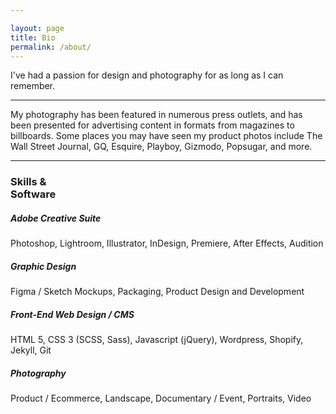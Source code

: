 ```yaml
---

layout: page
title: Bio
permalink: /about/
---
```


I've had a passion for design and photography for as long as I can remember.  

---

My photography has been featured in numerous press outlets, and has been presented for advertising content in formats from magazines to billboards. Some places you may have seen my product photos include The Wall Street Journal, GQ, Esquire, Playboy, Gizmodo, Popsugar, and more.

---

### Skills &<br /> Software

##### Adobe Creative Suite
Photoshop, Lightroom, Illustrator, InDesign, Premiere, After Effects, Audition
##### Graphic Design
Figma / Sketch Mockups, Packaging, Product Design and Development
##### Front-End Web Design / CMS
HTML 5, CSS 3 (SCSS, Sass), Javascript (jQuery), Wordpress, Shopify, Jekyll, Git
##### Photography
Product / Ecommerce, Landscape, Documentary / Event, Portraits, Video